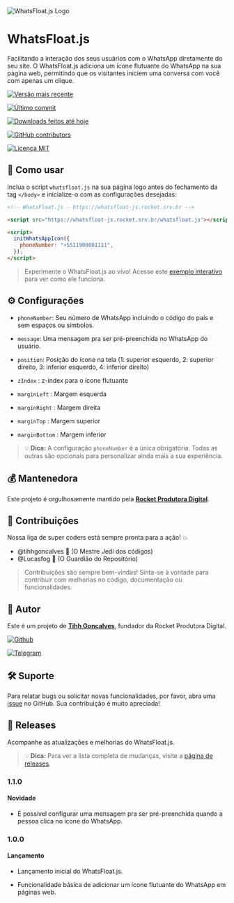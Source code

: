 <img  src="https://media.tenor.com/2JflSruPHP4AAAAi/123.gif"  alt="WhatsFloat.js Logo">

# WhatsFloat.js

Facilitando a interação dos seus usuários com o WhatsApp diretamente do seu site. O WhatsFloat.js adiciona um ícone flutuante do WhatsApp na sua página web, permitindo que os visitantes iniciem uma conversa com você com apenas um clique.

[![Versão mais recente](https://img.shields.io/github/release/tihhgoncalves/whatsfloat.js.svg?style=flat)]()

[![Último commit](https://img.shields.io/github/last-commit/tihhgoncalves/whatsfloat.js.svg?style=flat)]()

[![Downloads feitos até hoje](https://img.shields.io/github/downloads/tihhgoncalves/whatsfloat.js/total.svg?style=flat)]()

[![GitHub contributors](https://img.shields.io/github/contributors/tihhgoncalves/whatsfloat.js.svg?style=flat)]()

[![Licença MIT](https://img.shields.io/badge/License-MIT-yellow.svg)](https://opensource.org/licenses/)

## 📝 Como usar

Inclua o script `whatsfloat.js` na sua página logo antes do fechamento da tag `</body>` e inicialize-o com as configurações desejadas:

```html
<!-- WhatsFloat.js - https://whatsfloat-js.rocket.srv.br -->

<script src="https://whatsfloat-js.rocket.srv.br/whatsfloat.js"></script>

<script>
  initWhatsAppIcon({
    phoneNumber: "+5511900001111",
  });
</script>
```

> Experimente o WhatsFloat.js ao vivo! Acesse este [exemplo interativo](https://codepen.io/Tiago-Gon-alves-the-solid/pen/dyapVKL) para ver como ele funciona.

## ⚙️ Configurações

- `phoneNumber`: Seu número de WhatsApp incluindo o código do país e sem espaços ou símbolos.

- `message`: Uma mensagem pra ser pré-preenchida no WhatsApp do usuário.

- `position`: Posição do ícone na tela (1: superior esquerdo, 2: superior direito, 3: inferior esquerdo, 4: inferior direito)

- `zIndex` : z-index para o ícone flutuante

- `marginLeft` : Margem esquerda

- `marginRight` : Margem direita

- `marginTop` : Margem superior

- `marginBottom` : Margem inferior

> 💡 **Dica:** A configuração `phoneNumber` é a única obrigatória. Todas as outras são opcionais para personalizar ainda mais a sua experiência.

## 💰 Mantenedora

Este projeto é orgulhosamente mantido pela **[Rocket Produtora Digital](http://www.produtorarocket.com)**.

## 🤝 Contribuições

Nossa liga de super coders está sempre pronta para a ação! 💥

- @tihhgoncalves 🚀 (O Mestre Jedi dos códigos)
- @Lucasfog 🌌 (O Guardião do Repositório)

 > Contribuições são sempre bem-vindas! Sinta-se à vontade para contribuir com melhorias no código, documentação ou funcionalidades.

## 🧠 Autor

Este é um projeto de **[Tihh Gonçalves](https://github.com/tihhgoncalves)**, fundador da Rocket Produtora Digital.

[![Github](https://img.shields.io/badge/GitHub-181717.svg?style=for-the-badge&logo=GitHub&logoColor=white)](https://github.com/tihhgoncalves)

[![Telegram](https://img.shields.io/badge/Telegram-26A5E4.svg?style=for-the-badge&logo=Telegram&logoColor=white)](https://t.me/tihhgoncalves)

## 🛠️ Suporte

Para relatar bugs ou solicitar novas funcionalidades, por favor, abra uma [issue](https://github.com/tihhgoncalves/whatsfloat.js/issues) no GitHub. Sua contribuição é muito apreciada!

## 🚀 Releases

Acompanhe as atualizações e melhorias do WhatsFloat.js.

> 💡 **Dica:** Para ver a lista completa de mudanças, visite a [página de releases](https://github.com/tihhgoncalves/whatsfloat.js/releases).

### 1.1.0

#### Novidade

- É possível configurar uma mensagem pra ser pré-preenchida quando a pessoa clica no ícone do WhatsApp.

### 1.0.0

#### Lançamento

- Lançamento inicial do WhatsFloat.js.

- Funcionalidade básica de adicionar um ícone flutuante do WhatsApp em páginas web.
